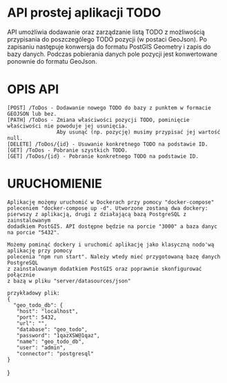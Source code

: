# API prostej aplikacji TODO

  API umożliwia dodawanie oraz zarządzanie listą TODO z możliwością przypisania do poszczególego TODO pozycji (w postaci GeoJson). Po zapisaniu następuje konwersja do formatu PostGIS Geometry i zapis do bazy danych. Podczas pobierania danych pole pozycji jest konwertowane ponownie do formatu GeoJson.

# OPIS API
    [POST] /ToDos - Dodawanie nowego TODO do bazy z punktem w formacie GEOJSON lub bez.
    [PATH] /ToDos - Zmiana właściwości pozycji TODO, pominięcie właściwości nie powoduje jej usunięcia.
                    Aby usunąć (np. pozycję) musimy przypisać jej wartość null.
    [DELETE] /ToDos/{id} - Usuwanie konkretnego TODO na podstawie ID.
    [GET] /ToDos - Pobranie szystkich TODO.
    [GET] /ToDos/{id} - Pobranie konkretnego TODO na podstawie ID.

# URUCHOMIENIE
    Aplikację możęmy uruchomić w Dockerach przy pomocy "docker-compose"
    poleceniem "docker-compose up -d". Utworzone zostaną dwa dockery: 
    pierwszy z aplikacją, drugi z działającą bazą PostgreSQL z zainstalowanym
    dodadkiem PostGIS. API dostępne będzie na porcie "3000" a baza danyc na porcie "5432".
    
    Możemy pominąć dockery i uruchomić aplikację jako klasyczną nodo'wą aplikację przy pomocy
    polecenia "npm run start". Należy wtedy mieć przygotowaną bazę danych PostgreSQL
    z zainstalowanym dodatkiem PostGIS oraz poprawnie skonfigurować połącznie
    z bazą w pliku "server/datasources/json"
    
    przykładowy plik:
    {
      "geo_todo_db": {
       "host": "localhost",
       "port": 5432,
       "url": "",
       "database": "geo_todo",
       "password": "1qazXSW@1qaz",
       "name": "geo_todo_db",
       "user": "admin",
       "connector": "postgresql"
    }
  }
